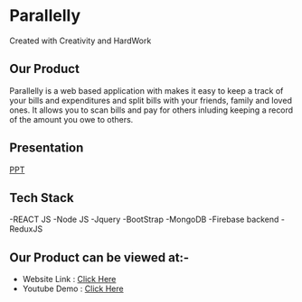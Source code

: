 # Parallelly
Created with Creativity and HardWork

<h2 align= "left"><b>Our Product</b></h2>
Parallelly is a web based application with makes it easy to keep a track of your bills and expenditures and split bills with your friends, family and loved ones. It allows you to scan bills and pay for others inluding keeping a record of the amount you owe to others.

## Presentation
[PPT](https://www.canva.com/design/DAEmhOUrUJg/M0gT_t9YlPr_C4M_XbXaFw/watch?utm_content=DAEmhOUrUJg&utm_campaign=designshare&utm_medium=link&utm_source=publishsharelink)


## Tech Stack
-REACT JS
-Node JS
-Jquery
-BootStrap
-MongoDB
-Firebase backend
-ReduxJS

<h2 align= "left"><b>Our Product can be viewed at:-</b></h2>

- Website Link : [Click Here](https://gv2gy.csb.app/)
- Youtube Demo : [Click Here](https://youtu.be/sVO9DPMIoEI)
